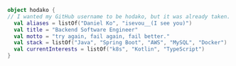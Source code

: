 <!---
hodadako/hodadako is a ✨ special ✨ repository because its `README.md` (this file) appears on your GitHub profile.
You can click the Preview link to take a look at your changes.
--->

```kotlin 
object hodako {
// I wanted my GitHub username to be hodako, but it was already taken.
  val aliases = listOf("Daniel Ko", "isevou__(I see you)")
  val title = "Backend Software Engineer"
  val motto = "try again, fail again, fail better."
  val stack = listOf("Java", "Spring Boot", "AWS", "MySQL", "Docker")
  val currentInterests = listOf("k8s", "Kotlin", "TypeScript")
}
``` 



